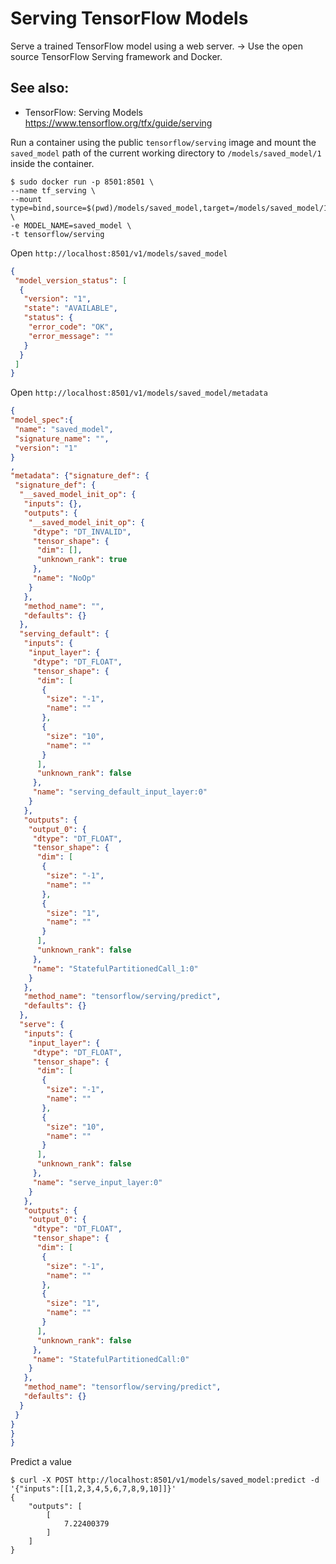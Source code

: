 # Serving TensorFlow Models

Serve a trained TensorFlow model using a web server.
->
Use the open source TensorFlow Serving framework and Docker.

## See also:
- TensorFlow: Serving Models
https://www.tensorflow.org/tfx/guide/serving

Run a container using the public `tensorflow/serving` image
and mount the `saved_model` path of the current working directory to 
`/models/saved_model/1` inside the container.
```unix
$ sudo docker run -p 8501:8501 \
--name tf_serving \
--mount type=bind,source=$(pwd)/models/saved_model,target=/models/saved_model/1 \
-e MODEL_NAME=saved_model \
-t tensorflow/serving
```

Open `http://localhost:8501/v1/models/saved_model`
```json
{
 "model_version_status": [
  {
   "version": "1",
   "state": "AVAILABLE",
   "status": {
    "error_code": "OK",
    "error_message": ""
   }
  }
 ]
}
```

Open `http://localhost:8501/v1/models/saved_model/metadata`
```json
{
"model_spec":{
 "name": "saved_model",
 "signature_name": "",
 "version": "1"
}
,
"metadata": {"signature_def": {
 "signature_def": {
  "__saved_model_init_op": {
   "inputs": {},
   "outputs": {
    "__saved_model_init_op": {
     "dtype": "DT_INVALID",
     "tensor_shape": {
      "dim": [],
      "unknown_rank": true
     },
     "name": "NoOp"
    }
   },
   "method_name": "",
   "defaults": {}
  },
  "serving_default": {
   "inputs": {
    "input_layer": {
     "dtype": "DT_FLOAT",
     "tensor_shape": {
      "dim": [
       {
        "size": "-1",
        "name": ""
       },
       {
        "size": "10",
        "name": ""
       }
      ],
      "unknown_rank": false
     },
     "name": "serving_default_input_layer:0"
    }
   },
   "outputs": {
    "output_0": {
     "dtype": "DT_FLOAT",
     "tensor_shape": {
      "dim": [
       {
        "size": "-1",
        "name": ""
       },
       {
        "size": "1",
        "name": ""
       }
      ],
      "unknown_rank": false
     },
     "name": "StatefulPartitionedCall_1:0"
    }
   },
   "method_name": "tensorflow/serving/predict",
   "defaults": {}
  },
  "serve": {
   "inputs": {
    "input_layer": {
     "dtype": "DT_FLOAT",
     "tensor_shape": {
      "dim": [
       {
        "size": "-1",
        "name": ""
       },
       {
        "size": "10",
        "name": ""
       }
      ],
      "unknown_rank": false
     },
     "name": "serve_input_layer:0"
    }
   },
   "outputs": {
    "output_0": {
     "dtype": "DT_FLOAT",
     "tensor_shape": {
      "dim": [
       {
        "size": "-1",
        "name": ""
       },
       {
        "size": "1",
        "name": ""
       }
      ],
      "unknown_rank": false
     },
     "name": "StatefulPartitionedCall:0"
    }
   },
   "method_name": "tensorflow/serving/predict",
   "defaults": {}
  }
 }
}
}
}
```

Predict a value
```ubuntu
$ curl -X POST http://localhost:8501/v1/models/saved_model:predict -d '{"inputs":[[1,2,3,4,5,6,7,8,9,10]]}'
{
    "outputs": [
        [
            7.22400379
        ]
    ]
}
```